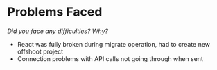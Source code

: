 # Problems Faced
*Did you face any difficulties? Why?*

- React was fully broken during migrate operation, had to create new offshoot project
- Connection problems with API calls not going through when sent
